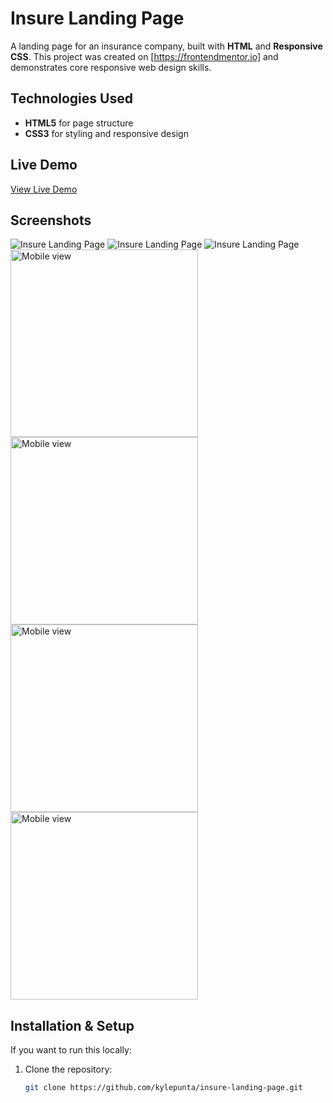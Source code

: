 # Insure Landing Page

A landing page for an insurance company, built with **HTML** and **Responsive CSS**. This project was created on [https://frontendmentor.io] and demonstrates core responsive web design skills.

## Technologies Used

- **HTML5** for page structure
- **CSS3** for styling and responsive design

## Live Demo

[View Live Demo](https://kyle-insure-landing-page.netlify.app)

## Screenshots


![Insure Landing Page](screenshots/desktop-1.png)
![Insure Landing Page](screenshots/desktop-2.png)
![Insure Landing Page](screenshots/desktop-3.png)
<img src="screenshots/mobile-1.png" alt="Mobile view" width="300">
<img src="screenshots/mobile-2.png" alt="Mobile view" width="300">
<img src="screenshots/mobile-3.png" alt="Mobile view" width="300">
<img src="screenshots/mobile-4.png" alt="Mobile view" width="300">


## Installation & Setup

If you want to run this locally:

1. Clone the repository:
   ```bash
   git clone https://github.com/kylepunta/insure-landing-page.git
